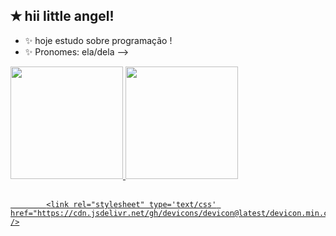 ## ✭ hii little angel!

- ✨ hoje estudo sobre programação !
- ✨ Pronomes: ela/dela
-->
<div>
  <a href="https://github.com/aggiers">
  <img height="180em" src="https://github-readme-stats.vercel.app/api?username=aggiers&show_icons=true&theme=gotham&include_all_commits-true&count_private-true"/>
  <img height="180em" src="https://github-readme-stats.vercel.app/api/top-langs/?username=aggiers&layout-compact&langs_count-16&theme=gotham"/>
</div>
</div style="display: inline_block"><br>

            <link rel="stylesheet" type='text/css' href="https://cdn.jsdelivr.net/gh/devicons/devicon@latest/devicon.min.css" />
          
          
</div>
          
